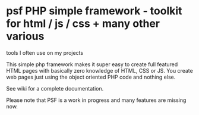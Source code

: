 # psf PHP simple framework - toolkit for html / js / css + many other various
tools I often use on my projects

This simple php framework makes it super easy to create full featured HTML
pages with basically zero knowledge of HTML, CSS or JS. You create web pages
just using the object oriented PHP code and nothing else.

See wiki for a complete documentation.

Please note that PSF is a work in progress and many features are missing now.
